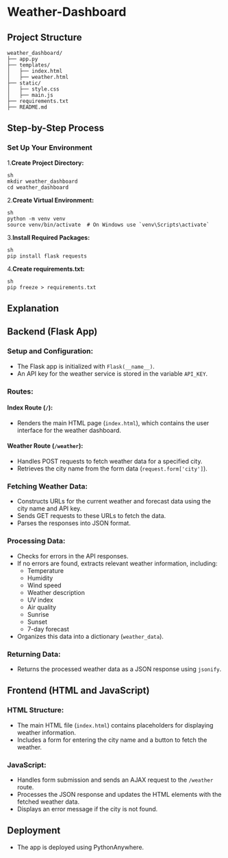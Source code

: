 # Weather-Dashboard

## Project Structure
```
weather_dashboard/
├── app.py
├── templates/
│   ├── index.html
│   ├── weather.html
├── static/
│   ├── style.css
│   ├── main.js
├── requirements.txt
├── README.md
```
## Step-by-Step Process
### Set Up Your Environment
1.**Create Project Directory:**
```
sh
mkdir weather_dashboard
cd weather_dashboard
```
2.**Create Virtual Environment:**
```
sh
python -m venv venv
source venv/bin/activate  # On Windows use `venv\Scripts\activate`
```

3.**Install Required Packages:**
```
sh
pip install flask requests
```
4.**Create requirements.txt:**
```
sh
pip freeze > requirements.txt
```

## Explanation

## Backend (Flask App)

### Setup and Configuration:
- The Flask app is initialized with `Flask(__name__)`.
- An API key for the weather service is stored in the variable `API_KEY`.

### Routes:
#### Index Route (`/`):
- Renders the main HTML page (`index.html`), which contains the user interface for the weather dashboard.

#### Weather Route (`/weather`):
- Handles POST requests to fetch weather data for a specified city.
- Retrieves the city name from the form data (`request.form['city']`).

### Fetching Weather Data:
- Constructs URLs for the current weather and forecast data using the city name and API key.
- Sends GET requests to these URLs to fetch the data.
- Parses the responses into JSON format.

### Processing Data:
- Checks for errors in the API responses.
- If no errors are found, extracts relevant weather information, including:
  - Temperature
  - Humidity
  - Wind speed
  - Weather description
  - UV index
  - Air quality
  - Sunrise
  - Sunset
  - 7-day forecast
- Organizes this data into a dictionary (`weather_data`).

### Returning Data:
- Returns the processed weather data as a JSON response using `jsonify`.

## Frontend (HTML and JavaScript)

### HTML Structure:
- The main HTML file (`index.html`) contains placeholders for displaying weather information.
- Includes a form for entering the city name and a button to fetch the weather.

### JavaScript:
- Handles form submission and sends an AJAX request to the `/weather` route.
- Processes the JSON response and updates the HTML elements with the fetched weather data.
- Displays an error message if the city is not found.

## Deployment
- The app is deployed using PythonAnywhere.
